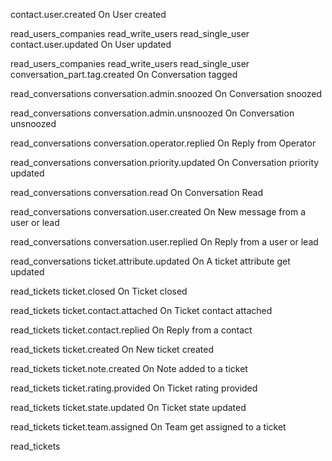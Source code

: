 contact.user.created
On
User created

read_users_companies
read_write_users
read_single_user
contact.user.updated
On
User updated

read_users_companies
read_write_users
read_single_user
conversation_part.tag.created
On
Conversation tagged

read_conversations
conversation.admin.snoozed
On
Conversation snoozed

read_conversations
conversation.admin.unsnoozed
On
Conversation unsnoozed

read_conversations
conversation.operator.replied
On
Reply from Operator

read_conversations
conversation.priority.updated
On
Conversation priority updated

read_conversations
conversation.read
On
Conversation Read

read_conversations
conversation.user.created
On
New message from a user or lead

read_conversations
conversation.user.replied
On
Reply from a user or lead

read_conversations
ticket.attribute.updated
On
A ticket attribute get updated

read_tickets
ticket.closed
On
Ticket closed

read_tickets
ticket.contact.attached
On
Ticket contact attached

read_tickets
ticket.contact.replied
On
Reply from a contact

read_tickets
ticket.created
On
New ticket created

read_tickets
ticket.note.created
On
Note added to a ticket

read_tickets
ticket.rating.provided
On
Ticket rating provided

read_tickets
ticket.state.updated
On
Ticket state updated

read_tickets
ticket.team.assigned
On
Team get assigned to a ticket

read_tickets
